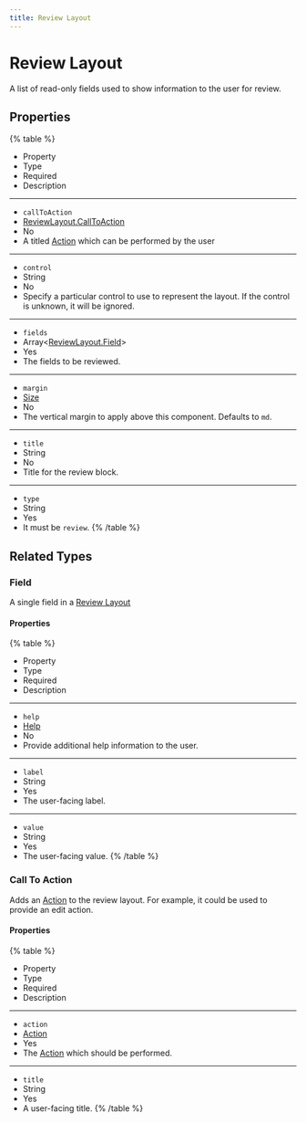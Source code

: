 ```yaml
---
title: Review Layout
---
```


# Review Layout



A list of read-only fields used to show information to the user for review.

## Properties

{% table %}
* Property
* Type
* Required
* Description
---
* `callToAction`
* [ReviewLayout.CallToAction](review-layout#Call-To-Action)
* No
*
  A titled [Action](../feature/action#Action) which can be performed by the user
---
* `control`
* String
* No
*
  Specify a particular control to use to represent the layout. If the control is unknown, it will be ignored.
---
* `fields`
* Array<[ReviewLayout.Field](review-layout#Field)>
* Yes
*
  The fields to be reviewed.
---
* `margin`
* [Size](../misc/size#Size)
* No
*
  The vertical margin to apply above this component. Defaults to `md`.
---
* `title`
* String
* No
*
  Title for the review block.
---
* `type`
* String
* Yes
*
  It must be `review`.
{% /table %}
## Related Types

### Field



A single field in a [Review Layout](review-layout#Review-Layout)

#### Properties

{% table %}
* Property
* Type
* Required
* Description
---
* `help`
* [Help](../feature/help#Help)
* No
*
  Provide additional help information to the user.
---
* `label`
* String
* Yes
*
  The user-facing label.
---
* `value`
* String
* Yes
*
  The user-facing value.
{% /table %}
### Call To Action



Adds an [Action](../feature/action#Action) to the review layout. For example, it could be used to provide an edit action.

#### Properties

{% table %}
* Property
* Type
* Required
* Description
---
* `action`
* [Action](../feature/action#Action)
* Yes
*
  The [Action](../feature/action#Action) which should be performed.
---
* `title`
* String
* Yes
*
  A user-facing title.
{% /table %}

